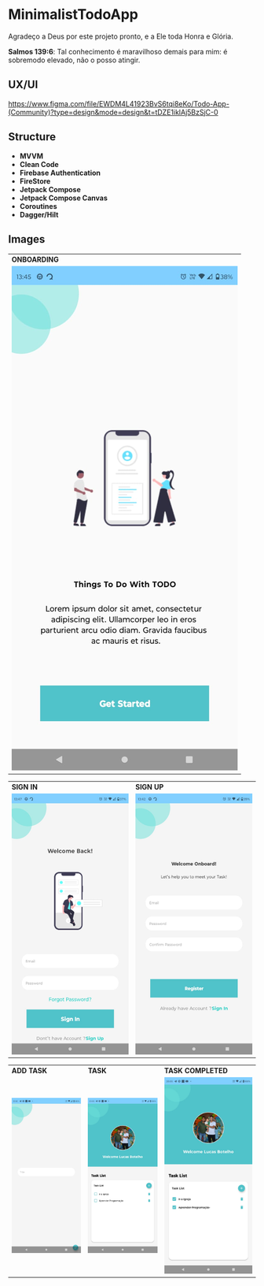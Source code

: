 # MinimalistTodoApp

Agradeço a Deus por este projeto pronto, e a Ele toda Honra e Glória.

**Salmos 139:6**:
Tal conhecimento é maravilhoso demais para mim: é sobremodo elevado, não o posso atingir.

## UX/UI

https://www.figma.com/file/EWDM4L41923BvS6tqi8eKo/Todo-App-(Community)?type=design&mode=design&t=tDZE1iklAj5BzSjC-0

## Structure

- **MVVM**
- **Clean Code**
- **Firebase Authentication**
- **FireStore**
- **Jetpack Compose**
- **Jetpack Compose Canvas**
- **Coroutines**
- **Dagger/Hilt**

## Images

<table>
  <tr>
    <td><strong>ONBOARDING</strong></td> 
  </tr>
  <tr>
    <td><img src="assets/1.jpeg" alt = "" ></td> 
  </tr>
 </table>


<table>
  <tr> 
     <td><strong>SIGN IN</strong></td>
     <td><strong>SIGN UP</strong></td>
  </tr>
  <tr>
    <td><img src="assets/2.jpeg" alt = "" ></td>
    <td><img src="assets/3.jpeg" alt = "" ></td> 
  </tr>
 </table>

<table>
  <tr> 
    <td><strong>ADD TASK</strong></td>
    <td><strong>TASK</strong></td>
    <td><strong>TASK COMPLETED</strong></td>
  </tr>
  <tr> 
    <td><img src="assets/4.jpeg" alt = ""></td>
    <td><img src="assets/5.jpeg" alt = ""></td>
    <td><img src="assets/6.jpeg" alt = ""></td>
  </tr>
 </table>